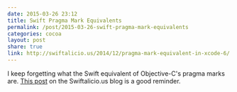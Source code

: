 ```yaml
---
date: 2015-03-26 23:12
title: Swift Pragma Mark Equivalents
permalink: /post/2015-03-26-swift-pragma-mark-equivalents
categories: cocoa
layout: post
share: true
link: http://swiftalicio.us/2014/12/pragma-mark-equivalent-in-xcode-6/
---
```


I keep forgetting what the Swift equivalent of Objective-C's pragma marks are. [This post](http://swiftalicio.us/2014/12/pragma-mark-equivalent-in-xcode-6/) on the Swiftalicio.us blog is a good reminder.